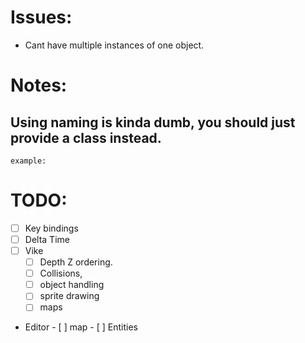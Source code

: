 # Issues: 
- Cant have multiple instances of one object.

# Notes: 
## Using naming is kinda dumb, you should just provide a class instead. 
	example: 

# TODO:
- [ ] Key bindings
- [ ] Delta Time
- [ ] Vike
	- [ ] Depth Z ordering. 
	- [ ] Collisions, 
	- [ ] object handling 
	- [ ] sprite drawing
	- [ ] maps 
 
- Editor
		- [ ] map
		- [ ] Entities 
